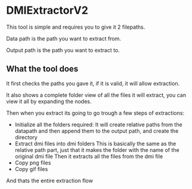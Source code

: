 # DMIExtractorV2
This tool is simple and requires you to give it 2 filepaths.

Data path is the path you want to extract from.

Output path is the path you want to extract to.

## What the tool does
It first checks the paths you gave it, if it is valid, it will allow extraction.

It also shows a complete folder view of all the files it will extract, you can view it all by expanding the nodes.

Then when you extract its going to go trough a few steps of extractions:
- Initialize all the folders required:
  It will create relative paths from the datapath and then append them to the output path, and create the directory
- Extract dmi files into dmi folders
  This is basically the same as the relative path part, just that it makes the folder with the name of the original dmi file
  Then it extracts all the files from the dmi file
- Copy png files
- Copy gif files

And thats the entire extraction flow
